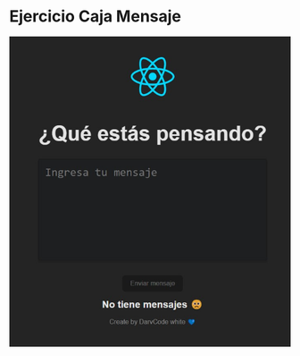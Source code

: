 # Ejercicio Caja Mensaje

![Image text](https://github.com/DarvCode1/ejercicio-caja-mensaje/blob/master/src/assets/mensaje.jpg)

